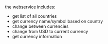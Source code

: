 the webservice includes:

* get list of all countries
* get currency name/symbol based on country
* change between currencies
* change from USD to current currency
* get currency information
